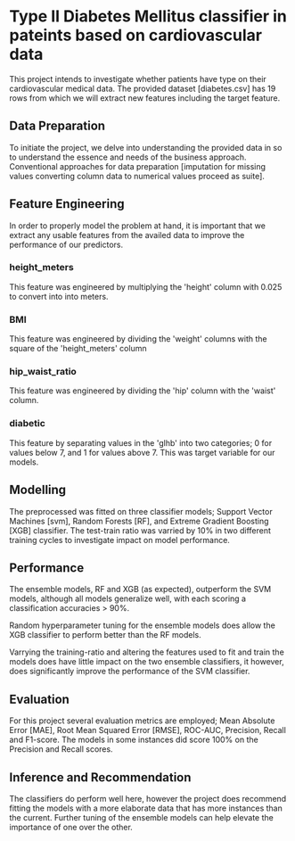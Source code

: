# Type II Diabetes Mellitus classifier in pateints based on cardiovascular data

This project intends to investigate whether patients have type on their cardiovascular medical data.
The provided dataset [diabetes.csv] has 19 rows from which we will extract new features including the
target feature.

## Data Preparation

To initiate the project, we delve into understanding the provided data in so to understand the essence and needs of the business approach.
Conventional approaches for data preparation [imputation for missing values converting column data to numerical values proceed as suite].

## Feature Engineering

In order to properly model the problem at hand, it is important that we extract any usable features from the availed data to improve the performance of our predictors.

### height_meters

This feature was engineered by multiplying the 'height' column with 0.025 to convert into into meters.

### BMI

This feature was engineered by dividing the 'weight' columns with the square of the 'height_meters' column

### hip_waist_ratio

This feature was engineered by dividing the 'hip' column with the 'waist' column.

### diabetic

This feature by separating values in the 'glhb' into two categories; 0 for values below 7, and 1 for values above 7. This was target variable for our models.

## Modelling

The preprocessed was fitted on three classifier models; Support Vector Machines [svm], Random Forests [RF], and Extreme Gradient Boosting [XGB] classifier. The test-train ratio was varried by 10% in two different training cycles to investigate impact on model performance.

## Performance

The ensemble models, RF and XGB (as expected), outperform the SVM models, although all models generalize well, with each scoring a classification accuracies > 90%.

Random hyperparameter tuning for the ensemble models does allow the XGB classifier to perform better than the RF models.

Varrying the training-ratio and altering the features used to fit and train the models does have little impact on the two ensemble classifiers, it however, does significantly improve the performance of the SVM classifier.

## Evaluation

For this project several evaluation metrics are employed; Mean Absolute Error [MAE], Root Mean Squared Error [RMSE], ROC-AUC, Precision, Recall and F1-score. The models in some instances did score 100% on the Precision and Recall scores.

## Inference and Recommendation

The classifiers do perform well here, however the project does recommend fitting the models with a more elaborate data that has more instances than the current. Further tuning of the ensemble models can help elevate the importance of one over the other.
